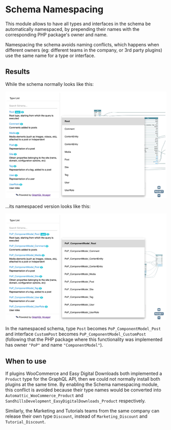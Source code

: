 # Schema Namespacing

This module allows to have all types and interfaces in the schema be automatically namespaced, by prepending their names with the corresponding PHP package's owner and name.

Namespacing the schema avoids naming conflicts, which happens when different owners (eg: different teams in the company, or 3rd party plugins) use the same name for a type or interface.

## Results

While the schema normally looks like this:

<a href="../../images/normal-interactive-schema.jpg" target="_blank">![Interactive schema](../../images/normal-interactive-schema.jpg)</a>

...its namespaced version looks like this:

<a href="../../images/namespaced-interactive-schema.jpg" target="_blank">![Namespaced interactive schema](../../images/namespaced-interactive-schema.jpg)</a>

In the namespaced schema, type `Post` becomes `PoP_ComponentModel_Post` and interface `CustomPost` becomes `PoP_ComponentModel_CustomPost` (following that the PHP package where this functionality was implemented has owner `"PoP"` and name `"ComponentModel"`).

## When to use

If plugins WooCommerce and Easy Digital Downloads both implemented a `Product` type for the GraphQL API, then we could not normally install both plugins at the same time. By enabling the Schema namespacing module, this conflict is avoided because their type names would be converted into `Automattic_WooCommerce_Product` and `SandhillsDevelopment_EasyDigitalDownloads_Product` respectively.

Similarly, the Marketing and Tutorials teams from the same company can release their own type `Discount`, instead of `Marketing_Discount` and `Tutorial_Discount`.
